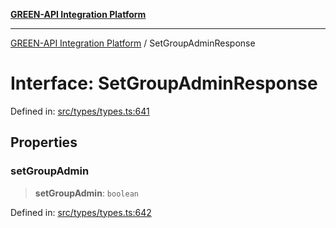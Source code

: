 [**GREEN-API Integration Platform**](../README.md)

***

[GREEN-API Integration Platform](../globals.md) / SetGroupAdminResponse

# Interface: SetGroupAdminResponse

Defined in: [src/types/types.ts:641](https://github.com/green-api/greenapi-integration/blob/62a96bf9bfbccb88022bc7b0859de19e8c48289f/src/types/types.ts#L641)

## Properties

### setGroupAdmin

> **setGroupAdmin**: `boolean`

Defined in: [src/types/types.ts:642](https://github.com/green-api/greenapi-integration/blob/62a96bf9bfbccb88022bc7b0859de19e8c48289f/src/types/types.ts#L642)
